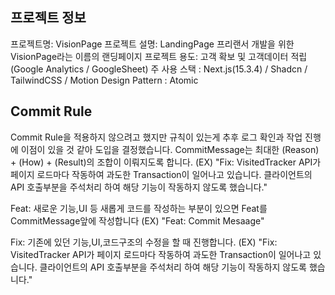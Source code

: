 ## 프로젝트 정보

프로젝트명: VisionPage
프로젝트 설명: LandingPage 프리랜서 개발을 위한 VisionPage라는 이름의 랜딩페이지
프로젝트 용도: 고객 확보 및 고객데이터 적립(Google Analytics / GoogleSheet)
주 사용 스택 : Next.js(15.3.4) / Shadcn / TailwindCSS / Motion
Design Pattern : Atomic

## Commit Rule

Commit Rule을 적용하지 않으려고 했지만 규칙이 있는게 추후 로그 확인과 작업 진행에 이점이 있을 것 같아 도입을 결정했습니다.
CommitMessage는 최대한 (Reason) + (How) + (Result)의 조합이 이뤄지도록 합니다.
(EX) "Fix: VisitedTracker API가 페이지 로드마다 작동하여 과도한 Transaction이 일어나고 있습니다. 클라이언트의 API 호출부분을 주석처리 하여 해당 기능이 작동하지 않도록 했습니다."

Feat: 새로운 기능,UI 등 새롭게 코드를 작성하는 부분이 있으면 Feat를 CommitMessage앞에 작성합니다
(EX) "Feat: Commit Mesaage"

Fix: 기존에 있던 기능,UI,코드구조의 수정을 할 때 진행합니다.
(EX) "Fix: VisitedTracker API가 페이지 로드마다 작동하여 과도한 Transaction이 일어나고 있습니다. 클라이언트의 API 호출부분을 주석처리 하여 해당 기능이 작동하지 않도록 했습니다."
